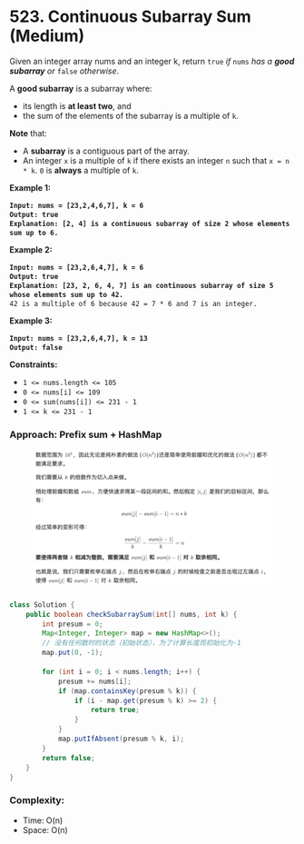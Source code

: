 # 523. Continuous Subarray Sum (Medium)

Given an integer array nums and an integer k, return `true` _if_ `nums` _has a **good subarray** or_ `false` _otherwise_.

A **good subarray** is a subarray where:

* its length is **at least two**, and
* the sum of the elements of the subarray is a multiple of `k`.

**Note** that:

* A **subarray** is a contiguous part of the array.
* An integer `x` is a multiple of `k` if there exists an integer `n` such that `x = n * k`. `0` is **always** a multiple of `k`.

**Example 1:**

<pre><code><strong>Input: nums = [23,2,4,6,7], k = 6
</strong><strong>Output: true
</strong><strong>Explanation: [2, 4] is a continuous subarray of size 2 whose elements sum up to 6.
</strong></code></pre>

**Example 2:**

<pre data-overflow="wrap"><code><strong>Input: nums = [23,2,6,4,7], k = 6
</strong><strong>Output: true
</strong><strong>Explanation: [23, 2, 6, 4, 7] is an continuous subarray of size 5 whose elements sum up to 42.
</strong>42 is a multiple of 6 because 42 = 7 * 6 and 7 is an integer.
</code></pre>

**Example 3:**

<pre><code><strong>Input: nums = [23,2,6,4,7], k = 13
</strong><strong>Output: false
</strong></code></pre>

**Constraints:**

* `1 <= nums.length <= 105`
* `0 <= nums[i] <= 109`
* `0 <= sum(nums[i]) <= 231 - 1`
* `1 <= k <= 231 - 1`



### Approach: Prefix sum + HashMap

<figure><img src="../../../../.gitbook/assets/image (1) (1) (1) (1).png" alt="" width="563"><figcaption></figcaption></figure>

```java
class Solution {
    public boolean checkSubarraySum(int[] nums, int k) {
        int presum = 0;
        Map<Integer, Integer> map = new HashMap<>();
        // 没有任何数时的状态（初始状态），为了计算长度而初始化为-1
        map.put(0, -1);

        for (int i = 0; i < nums.length; i++) {
            presum += nums[i];
            if (map.containsKey(presum % k)) {
                if (i - map.get(presum % k) >= 2) {
                    return true;
                }
            }
            map.putIfAbsent(presum % k, i);
        }
        return false;
    }
}
```

### Complexity:

* Time: O(n)
* Space: O(n)
